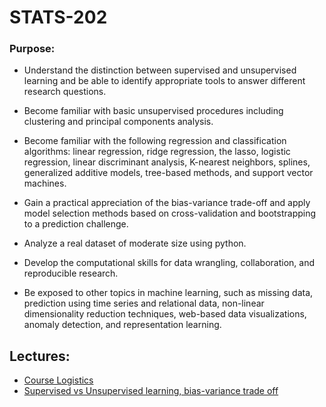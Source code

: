 # STATS-202

### Purpose:

  * Understand the distinction between supervised and unsupervised learning and be able to identify appropriate tools to answer different research questions.

   * Become familiar with basic unsupervised procedures including clustering and principal components analysis.

   * Become familiar with the following regression and classification algorithms: linear regression, ridge regression, the lasso, logistic regression, linear discriminant analysis, K-nearest neighbors, splines, generalized additive models, tree-based methods, and support vector machines.

   * Gain a practical appreciation of the bias-variance trade-off and apply model selection methods based on cross-validation and bootstrapping to a prediction challenge.

   * Analyze a real dataset of moderate size using python.

   * Develop the computational skills for data wrangling, collaboration, and reproducible research.

   * Be exposed to other topics in machine learning, such as missing data, prediction using time series and relational data, non-linear dimensionality reduction techniques, web-based data visualizations, anomaly detection, and representation learning.
   
 
## Lectures:
    
   * [Course Logistics](lectures/lecture1.md)
   * [Supervised vs Unsupervised learning, bias-variance trade off](lectures/lecture2.md)

